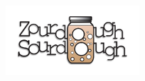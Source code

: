 <!DOCTYPE html>
<div align="center">
  <a href="https://zourdough.com" target="_blank">
    <img src="docs/public/assets/social.png" alt="Zourdough Sourdough" style="width:300px" />
  </a>
</div>
